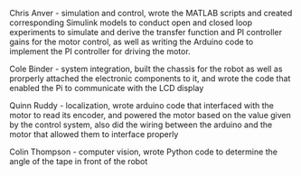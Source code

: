Chris Anver - simulation and control, wrote the MATLAB scripts and created corresponding Simulink models to conduct open and closed loop experiments to simulate and derive the transfer function and PI controller gains for the motor control, as well as writing the Arduino code to implement the PI controller for driving the motor.

Cole Binder - system integration, built the chassis for the robot as well as prorperly attached the electronic components to it, and wrote the code that enabled the Pi to communicate with the LCD display

Quinn Ruddy - localization, wrote arduino code that interfaced with the motor to read its encoder, and powered the motor based on the value given by the control system, also did the wiring between the arduino and the motor that allowed them to interface properly

Colin Thompson - computer vision, wrote Python code to determine the angle of the tape in front of the robot
